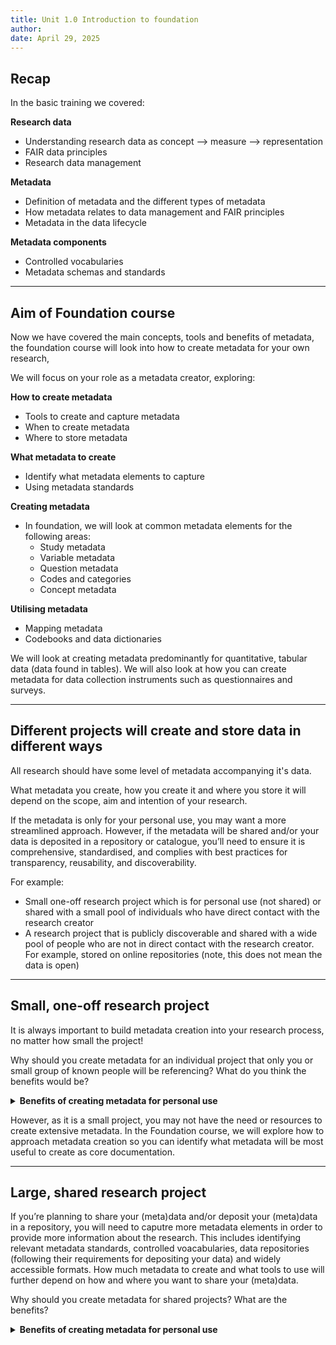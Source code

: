 ```yaml
---
title: Unit 1.0 Introduction to foundation
author: 
date: April 29, 2025
---
```


## Recap

In the basic training we covered:

**Research data**
 - Understanding research data as concept --> measure --> representation
 - FAIR data principles
 - Research data management
  
**Metadata**
 - Definition of metadata and the different types of metadata
 - How metadata relates to data management and FAIR principles
 - Metadata in the data lifecycle
      
**Metadata components**
 - Controlled vocabularies
 - Metadata schemas and standards
   
  ---
  
 ##  Aim of Foundation course

Now we have covered the main concepts, tools and benefits of metadata, the foundation course will look into how to create metadata for your own research,

We will focus on your role as a metadata creator, exploring:

**How to create metadata**
  - Tools to create and capture metadata
  - When to create metadata 
  - Where to store metadata
    
**What metadata to create**
  - Identify what metadata elements to capture
  - Using metadata standards

**Creating metadata**
  - In foundation, we will look at common metadata elements for the following areas:
    - Study metadata
    - Variable metadata
    - Question metadata
    - Codes and categories
    - Concept metadata
    
**Utilising metadata**
  - Mapping metadata
  - Codebooks and data dictionaries

We will look at creating metadata predominantly for quantitative, tabular data (data found in tables). We will also look at how you can create metadata for data collection instruments such as questionnaires and surveys.

---

## Different projects will create and store data in different ways

All research should have some level of metadata accompanying it's data.

What metadata you create, how you create it and where you store it will depend on the scope, aim and intention of your research.

If the metadata is only for your personal use, you may want a more streamlined approach. However, if the metadata will be shared and/or your data is deposited in a repository or catalogue, you’ll need to ensure it is comprehensive, standardised, and complies with best practices for transparency, reusability, and discoverability.

For example:
- Small one-off research project which is for personal use (not shared) or shared with a small pool of individuals who have direct contact with the research creator
- A research project that is publicly discoverable and shared with a wide pool of people who are not in direct contact with the research creator. For example, stored on online repositories (note, this does not mean the data is open)

---

## Small, one-off research project

It is always important to build metadata creation into your research process, no matter how small the project!

Why should you create metadata for an individual project that only you or small group of known people will be referencing? What do you think the benefits would be?

<details>
<summary><b>Benefits of creating metadata for personal use</b></summary>
<p></p> 

-	Helps you understand your data when you reference it in the future
-	Enables you build on your research when designing future projects
-	Implement best practice
-	If you decide to share your data with other people, it's easy to access and understand

</details>

However, as it is a small project, you may not have the need or resources to create extensive metadata. In the Foundation course, we will explore how to approach metadata creation so you can identify what metadata will be most useful to create as core documentation.

---

## Large, shared research project

If you’re planning to share your (meta)data and/or deposit your (meta)data in a repository, you will need to caputre more metadata elements in order to provide more information about the research. This includes identifying relevant metadata standards, controlled voacabularies, data repositories (following their requirements for depositing your data) and widely accessible formats. How much metadata to create and what tools to use will further depend on how and where you want to share your (meta)data.

Why should you create metadata for shared projects? What are the benefits?

<details>
<summary><b>Benefits of creating metadata for personal use</b></summary>
<p></p> 
 
-	Allows others who do not have a link to you or your research project to discover your study
-	Promotes data citation and cross study comparisons
-	Standardised metadata will allow people who do not have links to you or your research project to effectively understand what the data is about with minimal confusion
-	Saves you time answering queries about your data
-	Promotes FAIR principles, allowing you to adhere to best practice 
  
</details>

